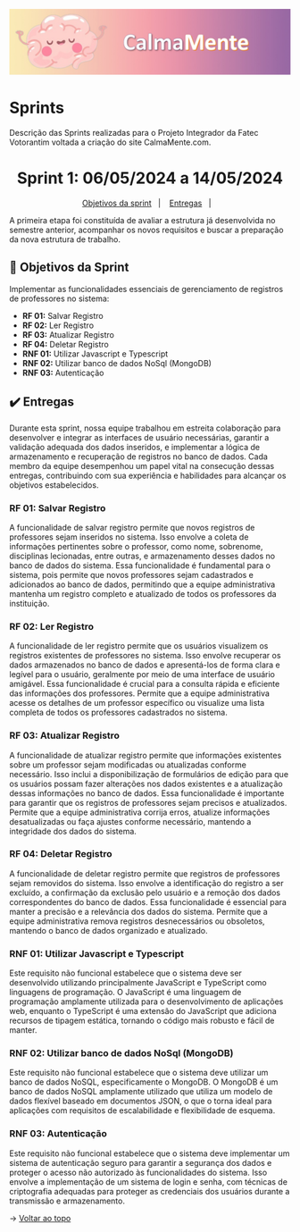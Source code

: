 <div align="center">
    
![banner](https://github.com/marcusvsbarros/projetoManufatura/blob/main/CalmaMente%20capa.jpeg)
</div>

# Sprints
Descrição das Sprints realizadas para o Projeto Integrador da Fatec Votorantim voltada a criação do site CalmaMente.com.
<span id="topo">

<h1 align="center">Sprint 1: 06/05/2024 a 14/05/2024</h1>

<p align="center">
    <a href="#objetivos">Objetivos da sprint</a> &nbsp |&nbsp &nbsp
    <a href="#entregas">Entregas</a> &nbsp |&nbsp &nbsp
</p>

A primeira etapa foi constituída de avaliar a estrutura já desenvolvida no semestre anterior, acompanhar os novos requisitos e buscar a preparação da nova estrutura de trabalho. 

<span id="objetivos">

## :dart: Objetivos da Sprint
Implementar as funcionalidades essenciais de gerenciamento de registros de professores no sistema:
- **RF 01:** Salvar Registro
- **RF 02:** Ler Registro
- **RF 03:** Atualizar Registro
- **RF 04:** Deletar Registro
- **RNF 01:** Utilizar Javascript e Typescript
- **RNF 02:** Utilizar banco de dados NoSql (MongoDB)
- **RNF 03:** Autenticação

<span id="entregas">
        
## :heavy_check_mark: Entregas
Durante esta sprint, nossa equipe trabalhou em estreita colaboração para desenvolver e integrar as interfaces de usuário necessárias, garantir a validação adequada dos dados inseridos, e implementar a lógica de armazenamento e recuperação de registros no banco de dados. Cada membro da equipe desempenhou um papel vital na consecução dessas entregas, contribuindo com sua experiência e habilidades para alcançar os objetivos estabelecidos.

### RF 01: Salvar Registro

A funcionalidade de salvar registro permite que novos registros de professores sejam inseridos no sistema. Isso envolve a coleta de informações pertinentes sobre o professor, como nome, sobrenome, disciplinas lecionadas, entre outras, e armazenamento desses dados no banco de dados do sistema.
Essa funcionalidade é fundamental para o sistema, pois permite que novos professores sejam cadastrados e adicionados ao banco de dados, permitindo que a equipe administrativa mantenha um registro completo e atualizado de todos os professores da instituição.

### RF 02: Ler Registro 

A funcionalidade de ler registro permite que os usuários visualizem os registros existentes de professores no sistema. Isso envolve recuperar os dados armazenados no banco de dados e apresentá-los de forma clara e legível para o usuário, geralmente por meio de uma interface de usuário amigável.
Essa funcionalidade é crucial para a consulta rápida e eficiente das informações dos professores. Permite que a equipe administrativa acesse os detalhes de um professor específico ou visualize uma lista completa de todos os professores cadastrados no sistema.

### RF 03: Atualizar Registro 

A funcionalidade de atualizar registro permite que informações existentes sobre um professor sejam modificadas ou atualizadas conforme necessário. Isso inclui a disponibilização de formulários de edição para que os usuários possam fazer alterações nos dados existentes e a atualização dessas informações no banco de dados.
Essa funcionalidade é importante para garantir que os registros de professores sejam precisos e atualizados. Permite que a equipe administrativa corrija erros, atualize informações desatualizadas ou faça ajustes conforme necessário, mantendo a integridade dos dados do sistema.

### RF 04: Deletar Registro

A funcionalidade de deletar registro permite que registros de professores sejam removidos do sistema. Isso envolve a identificação do registro a ser excluído, a confirmação da exclusão pelo usuário e a remoção dos dados correspondentes do banco de dados.
Essa funcionalidade é essencial para manter a precisão e a relevância dos dados do sistema. Permite que a equipe administrativa remova registros desnecessários ou obsoletos, mantendo o banco de dados organizado e atualizado.

### RNF 01: Utilizar Javascript e Typescript

Este requisito não funcional estabelece que o sistema deve ser desenvolvido utilizando principalmente JavaScript e TypeScript como linguagens de programação. O JavaScript é uma linguagem de programação amplamente utilizada para o desenvolvimento de aplicações web, enquanto o TypeScript é uma extensão do JavaScript que adiciona recursos de tipagem estática, tornando o código mais robusto e fácil de manter.

### RNF 02: Utilizar banco de dados NoSql (MongoDB)

Este requisito não funcional estabelece que o sistema deve utilizar um banco de dados NoSQL, especificamente o MongoDB. O MongoDB é um banco de dados NoSQL amplamente utilizado que utiliza um modelo de dados flexível baseado em documentos JSON, o que o torna ideal para aplicações com requisitos de escalabilidade e flexibilidade de esquema.

### RNF 03: Autenticação

Este requisito não funcional estabelece que o sistema deve implementar um sistema de autenticação seguro para garantir a segurança dos dados e proteger o acesso não autorizado às funcionalidades do sistema. Isso envolve a implementação de um sistema de login e senha, com técnicas de criptografia adequadas para proteger as credenciais dos usuários durante a transmissão e armazenamento.

→ [Voltar ao topo](#topo)
